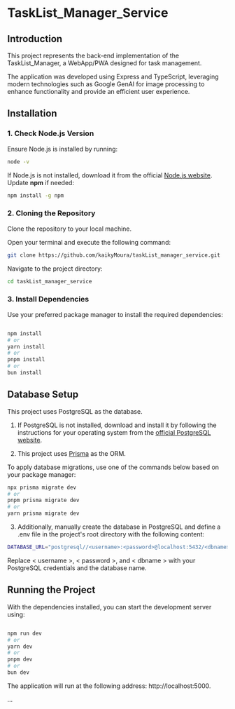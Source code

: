 # TaskList_Manager_Service #


## Introduction
This project represents the back-end implementation of the TaskList_Manager, a WebApp/PWA designed for task management.

The application was developed using Express and TypeScript, leveraging modern technologies such as Google GenAI for image processing to enhance functionality and provide an efficient user experience.


## Installation

### 1. Check Node.js Version

Ensure Node.js is installed by running:

``` bash    
node -v
```
If Node.js is not installed, download it from the official [Node.js website](https://nodejs.org/pt). Update **npm** if needed:
    
``` bash
npm install -g npm
```

### 2. Cloning the Repository

Clone the repository to your local machine. 

Open your terminal and execute the following command:

```bash
git clone https://github.com/kaikyMoura/taskList_manager_service.git
```

Navigate to the project directory:

```bash
cd taskList_manager_service
```

### 3. Install Dependencies

Use your preferred package manager to install the required dependencies:

```bash

npm install
# or
yarn install
# or
pnpm install
# or
bun install

```


## Database Setup
This project uses PostgreSQL as the database.

1. If PostgreSQL is not installed, download and install it by following the instructions for your operating system from the 
[official PostgreSQL website](https://www.postgresql.org/download/).

2. This project uses [Prisma](https://www.prisma.io/) as the ORM.

To apply database migrations, use one of the commands below based on your package manager:

  ```bash
  npx prisma migrate dev
  # or
  pnpm prisma migrate dev
  # or
  yarn prisma migrate dev
  ```

3. Additionally, manually create the database in PostgreSQL and define a .env file in the project's root directory with the following content:

  ```bash
  DATABASE_URL="postgresql//<username>:<password>@localhost:5432/<dbname>
  ```
Replace < username >, < password >, and < dbname > with your PostgreSQL credentials and the database name.


## Running the Project

With the dependencies installed, you can start the development server using:

```bash

npm run dev
# or
yarn dev
# or
pnpm dev
# or
bun dev

```

The application will run at the following address: http://localhost:5000.

...
